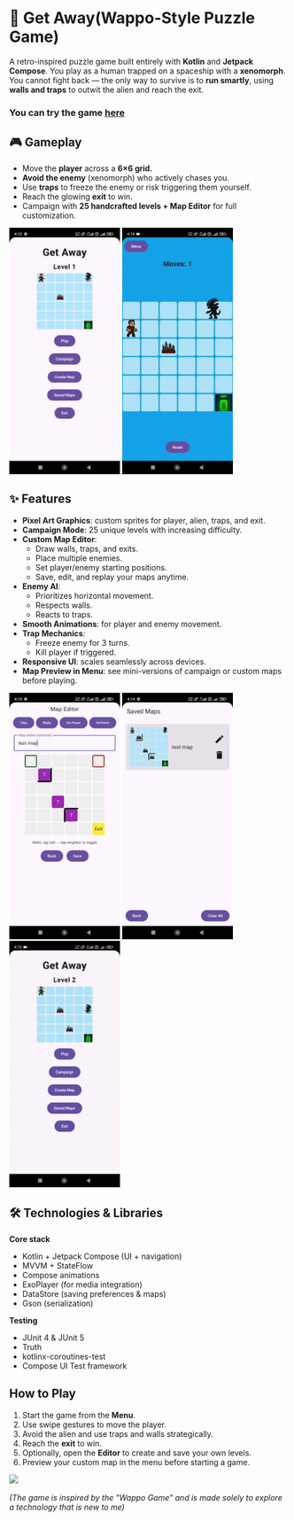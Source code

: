 # 🚀 Get Away(Wappo-Style Puzzle Game)

A retro-inspired puzzle game built entirely with **Kotlin** and **Jetpack Compose**.
You play as a human trapped on a spaceship with a **xenomorph**. You cannot fight back — the only way to survive is to **run smartly**, using **walls and traps** to outwit the alien and reach the exit.

### You can try the game [here](https://github.com/CNJerry-IvanovVyacheslav/Get_Away/releases)

## **🎮 Gameplay**

- Move the **player** across a **6×6 grid.**
- **Avoid the enemy** (xenomorph) who actively chases you.
- Use **traps** to freeze the enemy or risk triggering them yourself.
- Reach the glowing **exit** to win.
- Campaign with **25 handcrafted levels + Map Editor** for full customization.

<img src="https://github.com/CNJerry-IvanovVyacheslav/Get_Away/blob/7115a290214c19b83385e379ae6d7a0ace1ea20a/screenshots/photo_2025-10-04_16-16-29.jpg" width="200"> <img src="https://github.com/CNJerry-IvanovVyacheslav/Get_Away/blob/7115a290214c19b83385e379ae6d7a0ace1ea20a/screenshots/video_2025-10-04_16-18-46(1).gif" width="200">

## **✨ Features**
- **Pixel Art Graphics**: custom sprites for player, alien, traps, and exit.  
- **Campaign Mode**: 25 unique levels with increasing difficulty.  
- **Custom Map Editor**:  
  - Draw walls, traps, and exits.  
  - Place multiple enemies.  
  - Set player/enemy starting positions.  
  - Save, edit, and replay your maps anytime.  
- **Enemy AI**:  
  - Prioritizes horizontal movement.  
  - Respects walls.  
  - Reacts to traps.  
- **Smooth Animations**: for player and enemy movement.  
- **Trap Mechanics**:  
  - Freeze enemy for 3 turns.  
  - Kill player if triggered.  
- **Responsive UI**: scales seamlessly across devices.  
- **Map Preview in Menu**: see mini-versions of campaign or custom maps before playing.

<img src="https://github.com/CNJerry-IvanovVyacheslav/Get_Away/blob/7115a290214c19b83385e379ae6d7a0ace1ea20a/screenshots/photo_2025-10-04_16-16-29%20(4).jpg" width="200"> <img src="https://github.com/CNJerry-IvanovVyacheslav/Get_Away/blob/7115a290214c19b83385e379ae6d7a0ace1ea20a/screenshots/photo_2025-10-04_16-16-29%20(5).jpg" width="200"> <img src="https://github.com/CNJerry-IvanovVyacheslav/Get_Away/blob/7115a290214c19b83385e379ae6d7a0ace1ea20a/screenshots/video_2025-10-04_16-18-03.gif" width="200">


## **🛠️ Technologies & Libraries**

**Core stack**  
- Kotlin + Jetpack Compose (UI + navigation)  
- MVVM + StateFlow  
- Compose animations  
- ExoPlayer (for media integration)  
- DataStore (saving preferences & maps)  
- Gson (serialization)  

**Testing**  
- JUnit 4 & JUnit 5  
- Truth  
- kotlinx-coroutines-test  
- Compose UI Test framework


## How to Play

1. Start the game from the **Menu**.
2. Use swipe gestures to move the player.
3. Avoid the alien and use traps and walls strategically.
4. Reach the **exit** to win.
5. Optionally, open the **Editor** to create and save your own levels.
6. Preview your custom map in the menu before starting a game.

<img src="https://github.com/CNJerry-IvanovVyacheslav/Get_Away/blob/7115a290214c19b83385e379ae6d7a0ace1ea20a/screenshots/video_2025-10-04_16-35-35.gif" width="200">

*(The game is inspired by the "Wappo Game" and is made solely to explore a technology that is new to me)*
